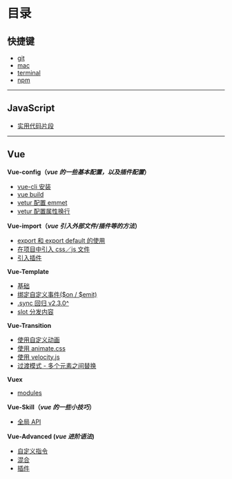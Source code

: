 # 目录
## 快捷键 
- [git](https://github.com/Musiky/Article/blob/master/hotKey/git.md)
- [mac](https://github.com/Musiky/Article/blob/master/hotKey/mac.md)
- [terminal](https://github.com/Musiky/Article/blob/master/hotKey/terminal.md)
- [npm](https://github.com/Musiky/Article/blob/master/hotKey/npm.md)

---

## JavaScript
- [实用代码片段](https://github.com/Musiky/Article/blob/master/JavaScript/util.md)

---

## Vue
**Vue-config（*vue 的一些基本配置，以及插件配置*）**

- [vue-cli 安装](https://github.com/Musiky/Article/blob/master/Vue/Vue-config/1_vue-cli-setup.md)
- [vue build](https://github.com/Musiky/Article/blob/master/Vue/Vue-config/2_vue-cli-build.md)
- [vetur 配置 emmet](https://github.com/Musiky/Article/blob/master/Vue/Vue-config/3.1_vetur-emmet.md)
- [vetur 配置属性换行](https://github.com/Musiky/Article/blob/master/Vue/Vue-config/3.2_vetur-attr-wrap.md)

**Vue-import（*vue 引入外部文件/插件等的方法*）**

- [export 和 export default 的使用](https://github.com/Musiky/Article/blob/master/Vue/Vue-import/0_export.md)
- [在项目中引入 css／js 文件](https://github.com/Musiky/Article/blob/master/Vue/Vue-import/1_import-js-css.md)
- [引入插件](https://github.com/Musiky/Article/blob/master/Vue/Vue-import/2_import-plugin.md)

**Vue-Template**

- [基础](https://github.com/Musiky/Article/blob/master/Vue/Vue-template/1_base.md)
- [绑定自定义事件($on / $emit)](https://github.com/Musiky/Article/blob/master/Vue/Vue-template/2_event.md)
- [.sync 回归 v2.3.0^](https://github.com/Musiky/Article/blob/master/Vue/Vue-template/3_sync.md)
- [slot 分发内容](https://github.com/Musiky/Article/blob/master/Vue/Vue-template/4_slot.md)

**Vue-Transition**

- [使用自定义动画](https://github.com/Musiky/Article/blob/master/Vue/Vue-transition/1_customize.md)
- [使用 animate.css](https://github.com/Musiky/Article/blob/master/Vue/Vue-transition/2_animate.css.md)
- [使用 velocity.js](https://github.com/Musiky/Article/blob/master/Vue/Vue-transition/3_velocity.md)
- [过渡模式 - 多个元素之间替换](https://github.com/Musiky/Article/blob/master/Vue/Vue-transition/4_ele-replace.md)

**Vuex**
- [modules](https://github.com/Musiky/Article/blob/master/Vue/Vuex/modules.md)

**Vue-Skill（*vue 的一些小技巧*）**

- [全局 API](https://github.com/Musiky/Article/blob/master/Vue/Vue-skill/1_global-api.md)

**Vue-Advanced (*vue 进阶语法*)**

- [自定义指令](https://github.com/Musiky/Article/blob/master/Vue/Vue-advanced/customize.md)
- [混合](https://github.com/Musiky/Article/blob/master/Vue/Vue-advanced/mixins.md)
- [插件](https://github.com/Musiky/Article/blob/master/Vue/Vue-advanced/plugin.md)


